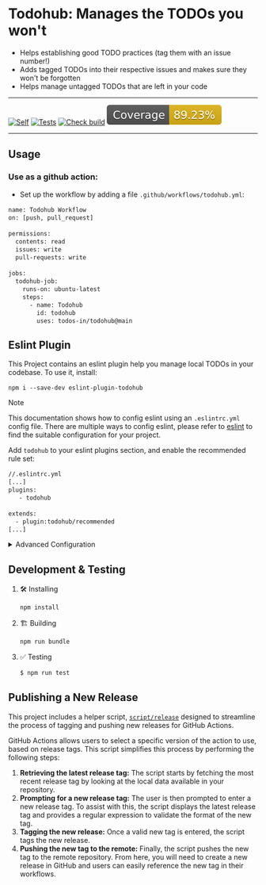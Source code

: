 # Todohub: Manages the TODOs you won't

* Helps establishing good TODO practices (tag them with an issue number!)
* Adds tagged TODOs into their respective issues and makes sure they won't be forgotten
* Helps manage untagged TODOs that are left in your code

---

[![Self](https://github.com/todos-in/todohub/actions/workflows/todohub.yml/badge.svg)](https://github.com/todos-in/todohub/actions/workflows/todohub.yml)
[![Tests](https://github.com/todos-in/todohub/actions/workflows/test.yml/badge.svg)](https://github.com/todos-in/todohub/actions/workflows/test.yml)
[![Check build](https://github.com/todos-in/todohub/actions/workflows/check-dist.yml/badge.svg)](https://github.com/todos-in/todohub/actions/workflows/check-dist.yml)
[![Coverage](./badges/coverage.svg)](./coverage)

---

## Usage

### Use as a github action:

* Set up the workflow by adding a file `.github/workflows/todohub.yml`:
```
name: Todohub Workflow
on: [push, pull_request]

permissions:
  contents: read
  issues: write
  pull-requests: write

jobs:
  todohub-job:
    runs-on: ubuntu-latest
    steps:
      - name: Todohub
        id: todohub
        uses: todos-in/todohub@main
```

## Eslint Plugin

This Project contains an eslint plugin help you manage local TODOs in your codebase. To use it, install:
```
npm i --save-dev eslint-plugin-todohub
```

> [!NOTE]
> This documentation shows how to config eslint using an `.eslintrc.yml` config file.
> There are multiple ways to config eslint, please refer to [eslint](https://eslint.org/docs/latest/use/configure/) to find the suitable configuration for your project.

Add `todohub` to your eslint plugins section, and enable the recommended rule set:
```
//.eslintrc.yml
[...]
plugins:
   - todohub

extends:
  - plugin:todohub/recommended
[...]
```
<details>
<summary>Advanced Configuration</summary>
The plugin features two rules, which can also be configured individually:
1. `todohub/no-todos-without-issue-ref`: Hints towards All Todos in codebase which do not have an issue number reference (such as `TODO #1`). Keeps track of potentially lost Todos. (Recommended to turn on, and set to `error`)
1.  `todohub/current-feature-branch-issues`: Checks if you are in a feature branch currently and hints towards all open TODOs referencing the current feature branch. Useful to keep track of what you are currently working on. (Recommended to set to `warn`)

```
//.eslintrc.yml
rules:
  {
    'todohub/no-todos-without-issue-ref': 'error',
    'todohub/current-feature-branch-issues': 'warn',
   ...
  }
```
</details>

## Development & Testing
1. :hammer_and_wrench: Installing

   ```bash
   npm install
   ```

1. :building_construction: Building

   ```bash
   npm run bundle
   ```

1. :white_check_mark: Testing

   ```bash
   $ npm run test
   ```


## Publishing a New Release

This project includes a helper script, [`script/release`](./script/release)
designed to streamline the process of tagging and pushing new releases for
GitHub Actions.

GitHub Actions allows users to select a specific version of the action to use,
based on release tags. This script simplifies this process by performing the
following steps:

1. **Retrieving the latest release tag:** The script starts by fetching the most
   recent release tag by looking at the local data available in your repository.
1. **Prompting for a new release tag:** The user is then prompted to enter a new
   release tag. To assist with this, the script displays the latest release tag
   and provides a regular expression to validate the format of the new tag.
1. **Tagging the new release:** Once a valid new tag is entered, the script tags
   the new release.
1. **Pushing the new tag to the remote:** Finally, the script pushes the new tag
   to the remote repository. From here, you will need to create a new release in
   GitHub and users can easily reference the new tag in their workflows.
